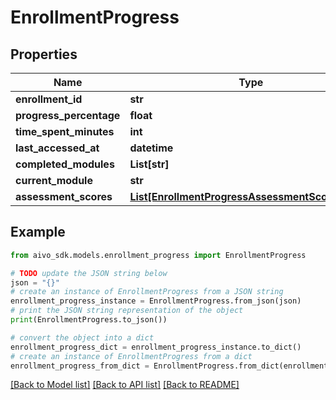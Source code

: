 # EnrollmentProgress

## Properties

Name | Type | Description | Notes
------------ | ------------- | ------------- | -------------
**enrollment_id** | **str** |  |
**progress_percentage** | **float** |  |
**time_spent_minutes** | **int** |  |
**last_accessed_at** | **datetime** |  |
**completed_modules** | **List[str]** |  | [optional]
**current_module** | **str** |  | [optional]
**assessment_scores** | [**List[EnrollmentProgressAssessmentScoresInner]**](EnrollmentProgressAssessmentScoresInner.md) |  | [optional]

## Example

```python
from aivo_sdk.models.enrollment_progress import EnrollmentProgress

# TODO update the JSON string below
json = "{}"
# create an instance of EnrollmentProgress from a JSON string
enrollment_progress_instance = EnrollmentProgress.from_json(json)
# print the JSON string representation of the object
print(EnrollmentProgress.to_json())

# convert the object into a dict
enrollment_progress_dict = enrollment_progress_instance.to_dict()
# create an instance of EnrollmentProgress from a dict
enrollment_progress_from_dict = EnrollmentProgress.from_dict(enrollment_progress_dict)
```

[[Back to Model list]](../README.md#documentation-for-models) [[Back to API list]](../README.md#documentation-for-api-endpoints) [[Back to README]](../README.md)
